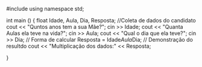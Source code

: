 #include <iostream>
using namespace std;

int main () {
	float Idade, Aula, Dia, Resposta;
	//Coleta de dados do candidato
	cout << "Quntos anos tem a sua Mãe?";
	cin >> Idade;
	cout << "Quanta Aulas ela teve na vida?";
	cin >> Aula;
	cout << "Qual o dia que ela teve?";
	cin >> Dia;
	// Forma de calcular 
	Resposta = Idade*Aula*Dia;
	// Demonstração do resultdo
	cout << "Multiplicação dos dados:" << Resposta;
	
	
}
